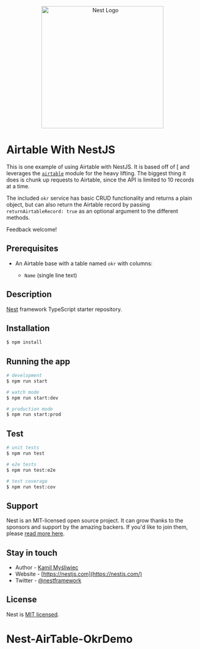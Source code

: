 <p align="center">
  <a href="http://nestjs.com/" target="blank"><img src="https://nestjs.com/img/logo_text.svg" width="320" alt="Nest Logo" /></a>
</p>

# Airtable With NestJS

This is one example of using Airtable with NestJS. It is based off of [ and leverages the [`airtable`](https://www.npmjs.com/package/airtable) module for the heavy lifting. The biggest thing it does is chunk up requests to Airtable, since the API is limited to 10 records at a time.

The included `okr` service has basic CRUD functionality and returns a plain object, but can also return the Airtable record by passing `returnAirtableRecord: true` as an optional argument to the different methods.

Feedback welcome!

## Prerequisites

- An Airtable base with a table named `okr` with columns:
  - `Name` (single line text)
 

  <!--[![Backers on Open Collective](https://opencollective.com/nest/backers/badge.svg)](https://opencollective.com/nest#backer)
  [![Sponsors on Open Collective](https://opencollective.com/nest/sponsors/badge.svg)](https://opencollective.com/nest#sponsor)-->

## Description

[Nest](https://github.com/nestjs/nest) framework TypeScript starter repository.

## Installation

```bash
$ npm install
```

## Running the app

```bash
# development
$ npm run start

# watch mode
$ npm run start:dev

# production mode
$ npm run start:prod
```

## Test

```bash
# unit tests
$ npm run test

# e2e tests
$ npm run test:e2e

# test coverage
$ npm run test:cov
```

## Support

Nest is an MIT-licensed open source project. It can grow thanks to the sponsors and support by the amazing backers. If you'd like to join them, please [read more here](https://docs.nestjs.com/support).

## Stay in touch

- Author - [Kamil Myśliwiec](https://kamilmysliwiec.com)
- Website - [https://nestjs.com](https://nestjs.com/)
- Twitter - [@nestframework](https://twitter.com/nestframework)

## License

Nest is [MIT licensed](LICENSE).
# Nest-AirTable-OkrDemo
